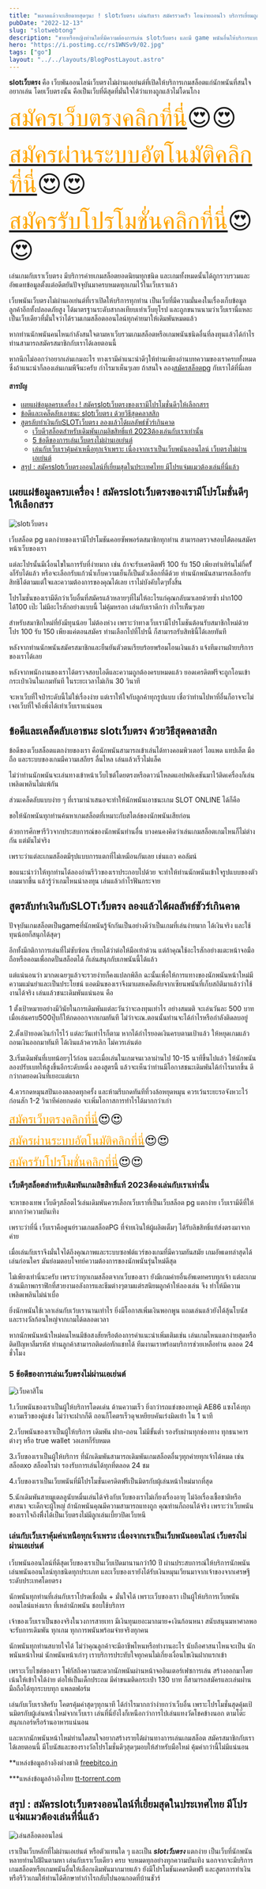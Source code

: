```yaml
---
title: "พลาดแล้วจะเสียดายสุดๆนะ ! slotเว็บตรง เล่นกับเรา สมัครรวดเร็ว โอนง่ายถอนไว บริการเยี่ยมถูกใจตลอด24ชั่วโมง "
pubDate: "2022-12-13"
slug: "slotwebtong"
description: "ชายหรือหญิงท่านใดที่มีความต้องการเล่น slotเว็บตรง และมี game พนันอื่นให้บริการแบบแตกง่ายแและโปรดี ต้องเล่นกับเราที่นี่เลย"
hero: "https://i.postimg.cc/rs1WNSv9/02.jpg"
tags: ["go"]
layout: "../../layouts/BlogPostLayout.astro"
---
```






**slotเว็บตรง** คือ เว็บพันออนไลน์เว็บตรงไม่ผ่านเอเย่นต์ที่เปิดให้บริการเกมสล็อตแก่นักพนันที่สนใจอยากเล่น โดยเว็บตรงนั้น คือเป็นเว็บที่ดีสุดที่มั่นใจได้ว่าแทงถูกแล้วไม่โดนโกง

<font size= "7">[<span style="color:orange">สมัครเว็บตรงคลิกที่นี่</span>](https://nazavip.com/26174/t41626o2r59456244323y2m2l464p4)😍😍</font>

<font size= "7">[<span style="color:orange">สมัครผ่านระบบอัตโนมัติคลิกที่นี่</span>](https://nazavip.com/26174/t41626o2r59456244323y2m2l464p4)😍😍</font>

<font size= "7">[<span style="color:orange">สมัครรับโปรโมชั่นคลิกที่นี</span>่](https://nazavip.com/26174/t41626o2r59456244323y2m2l464p4)😍😍</font>

เล่นเกมกับเราเว็บตรง มีบริการค่ายเกมสล็อตยอดนิยมทุกชนิด และเกมทั้งหมดนั้นได้ถูกรวบรวมและอัพเดทข้อมูลตั้งแต่อดีตยันปัจจุบันมาครบหมดทุกเกมไว้ในเว็บเราแล้ว

เว็บพนันเว็บตรงไม่ผ่านเอเย่นต์ที่เราเปิดให้บริการทุกท่าน เป็นเว็บที่มีความมั่นคงในเรื่องเก็บข้อมูลลูกค้าอีกทั้งปลอดภัยสูง ได้มาตรฐานระดับสากลเทียบเท่าเว็บยุโรป และถูกขนานนามว่าเว็บเรานี่แหละเป็นเว็บเดียวที่มั่นใจว่าได้รวมเกมสล็อตออนไลน์ทุกค่ายมาให้เดิมพันหมดแล้ว 

หากท่านนักพนันคนไหนกำลังสนใจตามหาเว็บรวมเกมสล็อตหรือเกมพนันชนิดอื่นที่ลงทุนแล้วได้กำไร ท่านสามารถสมัครสมาชิกกับเราได้เลยตอนนี้

 หากนึกไม่ออกว่าอยากเล่นเกมอะไร ทางเรามีคำแนะนำดีๆให้ท่านเพียงอ่านบทความของเราครบทั้งหมด ซึ่งถ้าแนะนำก็ลองเล่นเกมพีจีนะครับ กำไรมาเห็นๆเลย
 ถ้าสนใจ ลอง[สมัครสล็อตpg](registerpg) กับเราได้ที่นี่เลย

#### สารบัญ
- [เผยแผ่ข้อมูลครบเครื่อง ! สมัครslotเว็บตรงของเรามีโปรโมชั่นดีๆให้เลือกสรร ](#เผยแผ่ข้อมูลครบเครื่อง--สมัครslotเว็บตรงของเรามีโปรโมชั่นดีๆให้เลือกสรร-)
- [ข้อดีและเคล็ดลับเอาชนะ slotเว็บตรง ด้วยวิธีสุดคลาสสิก](#ข้อดีและเคล็ดลับเอาชนะ-slotเว็บตรง-ด้วยวิธีสุดคลาสสิก)
- [สูตรลับทำเงินกับSLOTเว็บตรง ลองแล้วได้ผลลัพธ์ชัวร์เกินคาด](#สูตรลับทำเงินกับslotเว็บตรง-ลองแล้วได้ผลลัพธ์ชัวร์เกินคาด)
  - [เว็บดีๆสล็อตสำหรับเดิมพันเกมลิขสิทธิ์แท้ 2023ต้องเล่นกับเราเท่านั้น](#เว็บดีๆสล็อตสำหรับเดิมพันเกมลิขสิทธิ์แท้-2023ต้องเล่นกับเราเท่านั้น)
  - [5 ข้อดีของการเล่นเว็บตรงไม่ผ่านเอเย่นต์](#5-ข้อดีของการเล่นเว็บตรงไม่ผ่านเอเย่นต์)
  - [เล่นกับเว็บเราคุ้มค่าเหนือทุกเจ้าเพราะ เนื่องจากเราเป็นเว็บพนันออนไลน์ เว็บตรงไม่ผ่านเอเย่นต์](#เล่นกับเว็บเราคุ้มค่าเหนือทุกเจ้าเพราะ-เนื่องจากเราเป็นเว็บพนันออนไลน์-เว็บตรงไม่ผ่านเอเย่นต์)
- [สรุป : สมัครslotเว็บตรงออนไลน์ที่เยี่ยมสุดในประเทศไทย มีโปรแจ่มแมวต้องเล่นที่นี่แล้ว](#สรุป--สมัครslotเว็บตรงออนไลน์ที่เยี่ยมสุดในประเทศไทย-มีโปรแจ่มแมวต้องเล่นที่นี่แล้ว)




## เผยแผ่ข้อมูลครบเครื่อง ! สมัครslotเว็บตรงของเรามีโปรโมชั่นดีๆให้เลือกสรร <a name="01"></a>




![slotเว็บตรง](https://i.postimg.cc/HLvtr9gc/01.jpg)

 เว็บสล็อต pg แตกง่ายของเรามีโปรโมชันคอยซัพพอร์ตสมาชิกทุกท่าน สามารถตรวจสอบได้่ตอนสมัครหน้าเว็บของเรา 

แต่ละโปรนั้นมีเงื่อนไขในการรับที่ง่ายมาก เช่น ถ้าจะรับเครดิตฟรี 100 รับ 150 เพียงทำเทิร์นไม่กี่ครั้้งก็รับได้แล้ว หรือจะเลือกรับแก้วน้ำเก็บความเย็นก็เป็นตัวเลือกที่ดีด้วย
ท่านนักพนันสามารถเลือกรับสิทธิได้ตามแต่ใจและความต้องการของคุณได้เลย เราไม่บังคับใดๆทั้งสิ้น

โปรโมชั่นของเรามีดีกว่าเว็บอื่นที่สมัครแล้วหลายๆที่ไม่ให้อะไรแก่คุณกลับมาเลยด้วยซ้ำ ฝาก100 ได้100 เป๊ะ ไม่มีอะไรสักอย่างแบบนี้ ไม่คุ้มหรอก เล่นกับเราดีกว่า กำไรเห้็นๆเลย

สำหรับสมาชิกใหม่ที่ยังมีทุนน้อย ไม่ต้องห่วง เพราะว่าทางเว็บเรามีโปรโมชันต้อนรับสมาชิกใหม่ด้วย โปร 100 รับ 150 เพียงแค่ตอนสมัคร ท่านเลือกไปที่โปรนี้ ก็สามารถรับสิทธินี้ได้เลยทันที

 หลังจากท่านนักพนันสมัครสมาชิกและยืนยันตัวตนเรียบร้อยพร้อมโอนเงินแล้ว แจ้งทีมงานฝ่ายบริการของเราได้เลย

 หลังจากพนักงานของเราได้ตรวจสอบไอดีและความถูกต้องครบหมดแล้ว  ยอดเครดิตฟรีจะถูกโอนเข้ากระเป๋าเงินในเกมทันที ในระยะเวลาไม่เกิน 30 วินาที 

จะหาเว็บที่ใจป๋าระดับนี้ไม่ใช่เรื่องง่าย แต่เราให้ใจกับลูกค้าทุกรูปแบบ เชื่อว่าท่านไปหาที่อื่นก็อาจจะไม่เจอเว็บที่ใจถึงพึ่งได้เท่าเว็บเราแน่นอน

## ข้อดีและเคล็ดลับเอาชนะ slotเว็บตรง ด้วยวิธีสุดคลาสสิก

ข้อดีของเว็บสล็อตแตกง่ายของเรา คือนักพนันสามารถเข้าเล่นได้ทางคอมพิวเตอร์ ไอแพด แทปเล็ต มือถือ และระบบของเกมมีความเสถียร ลื่นไหล เล่นแล้วเร็วไม่แล็ค

 ไม่ว่าท่านนักพนันจะเล่นทางเข้าหน้าเว็บไซต์โดยตรงหรือดาวน์โหลดแอปพลิเคชันมาไว้ติดเครื่องก็เล่นเพลิดเพลินไม่แพ้กัน

 

 ส่วนเคล็ดลับแบบง่าย ๆ ที่เรามานำเสนอจะทำให้นักพนันเอาชนะเกม SLOT ONLINE ได้ก็คือ

ขอให้นักพนันทุกท่านค้นหาเกมสล็อตที่เหมาะกับสไตล์ของนักพนันเสียก่อน

 ด้วยการศึกษารีวิวจากประสบการณ์ของนักพนันท่านอื่น บางคนคงคิดว่าเล่นเกมสล็อตเกมไหนก็ไม่ต่างกัน แต่มันไม่จริง

เพราะว่าแต่ละเกมสล็อตมีรุปแบบการแตกที่ไม่เหมือนกันเลย เช่นแถว คอลัมน์

 ขอแนะนำว่าให้ทุกท่านได้ลองอ่านรีวิวของเราประกอบไปด้วย จะทำให้ท่านนักพนันเข้าใจรูปแบบของตัวเกมมากขึ้น แล้วรู้ว่าเกมไหนน่าลงทุน เล่นแล้วกำไรฟันกระจาย

## สูตรลับทำเงินกับSLOTเว็บตรง ลองแล้วได้ผลลัพธ์ชัวร์เกินคาด



ปัจจุบันเกมสล็อตเป็นgameที่นักพนันรู้จักกันเป็นอย่างดีว่าเป็นเกมที่เล่นง่ายมาก ได้เงินจริง และใช้ทุนน้อยก็สนุกได้สุดๆ

 อีกทั้งมีกติกาการเล่นที่ไม่ซับซ้อน เรียกได้ว่าต่อให้มือเท้าด้วน แต่ถ้าคุณใช้อะไรสักอย่างแตะหน้าจอมือถือหรือคอมเพื่อกดปั่นสล็อตได้ ก็เล่นสนุกกับเกพนันนี้ได้แล้ว

แต่แน่นอนว่า มากดเฉยๆแล้วจะรวยง่ายก็คงแปลกพิลึก ฉะนั้นเพื่อให้การแทางของนักพนันหน้าใหม่มีความแม่นยำและเป็นประโยชน์ แอดมินของเราจึงมาเผยเคล็ดลับจากเซียนพนันที่เก็บสถิติมาแล้วว่าใช้งานได้จริง เล่นแล้วชนะเดิมพันแน่นอน คือ

1 ตั้งเป้าหมายอย่างมีวินัยในการเดิมพันแต่ละวันว่าจะลงทุนเท่าไร อย่างสมมติ จะเล่นวันละ 500 บาท เมื่อเล่นครบ500ปุ๊บก็ให้กดออกจากเกมทันที ไม่ว่าจะณ.ตอนนั้นท่านจะได้กำไรหรือกำลังติดลบอยู่


2.ตั้งเป้ายอดเงินกำไรไว้ แต่ละวันเท่าไรก็ตาม หากได้กำไรยอดเงินครบตามเป้าแล้ว ให้หยุดเกมแล้วถอนเงินออกมาทันที ได้เงินแล้วควรเลิก ไม่ควรเล่นต่อ

3.เริ่มเดิมพันที่เบทน้อยๆไว้ก่อน และเมื่อเล่นในเกมจนเวลาผ่านไป 10-15 นาทีขึ้นไปแล้ว ให้นักพนันลองปรับเบทให้สูงขึ้นอีกระดับหนึ่ง ลองสูตรนี้ แล้วจะเห็นว่าท่านมีโอกาสชนะเดิมพันได้กำไรมากขึ้น ดีกว่ากดยอดเงินที่เยอะแต่แรก

4.ควรกดหมุนสปินเองตลอดทุกครั้ง 
และห้ามรีบกดทันทีที่วงล้อหยุดหมุน ควรเว้นระยะรอจังหวะไว้ก่อนสัก 1-2 วินาทีค่อยกดต่อ จะเพิ่มโอกาสการทำไรได้มากกว่าเก่า

<font size= "5">[<span style="color:orange">สมัครเว็บตรงคลิกที่นี่</span>](https://nazavip.com/26174/t41626o2r59456244323y2m2l464p4)😍😍</font>

<font size= "5">[<span style="color:orange">สมัครผ่านระบบอัตโนมัติคลิกที่นี่</span>](https://nazavip.com/26174/t41626o2r59456244323y2m2l464p4)😍😍</font>

<font size= "5">[<span style="color:orange">สมัครรับโปรโมชั่นคลิกที่นี</span>่](https://nazavip.com/26174/t41626o2r59456244323y2m2l464p4)😍😍</font>

### เว็บดีๆสล็อตสำหรับเดิมพันเกมลิขสิทธิ์แท้ 2023ต้องเล่นกับเราเท่านั้น

 จะหาของเทพ เว็บดีๆสล็อตไว้เล่นเดิมพันควรเลือกเว็บเราที่เป็นเว็บสล็อต pg แตกง่าย เว็บเรามีดีที่ให้มากกว่าความบันเทิง 

เพราะว่าที่นี่ เว็บเราคือศูนย์รวมเกมสล็อตPG ที่จ่ายเงินให้ผู้ผลิตเต็มๆ ได้รับลิขสิทธิ์แท้ส่งตรงมาจากค่าย 

เมื่อเล่นกับเราจึงมั่นใจได้ถึงคุณภาพและระบบซอฟต์แวร์ของเกมที่มีความทันสมัย เกมอัพเดทล่าสุดได้เล่นก่อนใคร มันย่อมตอบโจทย์ความต้องการของนักพนันรุ่นใหม่ดีสุด 

ไม่เพียงเท่านี่นะครับ เพราะว่าทุกเกมสล็อตจากเว็บของเรา ยังมีเกมค่ายอื่นอัพเดทครบทุกเจ้า แต่ละเกมล้วนมีภาพกราฟิกที่สวยงามอลังการและธีมต่างๆตามแต่รสนิยมลูกค้าให้ลองเล่น จึง ทำให้มีความเพลิดเพลินไม่น่าเบื่อ

 ยิ่งนักพนันใช้เวลาเล่นกับเว้บเรานานเท่าไร ยิ่งมีโอกาสเพิ่มเงินพอกพูน แถมเล่นแล้วยังได้ลุ้นโบนัส และรางวัลก้อนใหญ่จากเกมได้ตลอดเวลา

หากนักพนันหน้าใหม่คนไหนมีข้อสงสัยหรือต้องการคำแนะนำเพิ่มเติมเช่น เล่นเกมไหนแตกง่ายสุดหรือติดปัญหาลืมรหัส ท่านลูกค้าสามารถติดต่อทักแชทได้ ทีมงานเราพร้อมบริการช่วยเหลือท่าน ตลอด 24 ชั่วโมง

### 5 ข้อดีของการเล่นเว็บตรงไม่ผ่านเอเย่นต์
![เว็บคาสิโน](https://i.postimg.cc/rs1WNSv9/02.jpg)


1.เว็บพนันของเราเป็นผู้ให้บริการโดดเด่น ด้านความเร็ว ยิ่งกว่ารถแข่งของทาคุมิ AE86 แซงโค้งทุกความเร็วของคู่แข่ง  ไม่ว่าจะฝากก็ดี ถอนก็โคตรเร็วดุจเหยียบคันเร่งมิดเท้า ใน 1 นาที

2.เว็บพนันของเราเป็นผู้ให้บริการ เดิมพัน ฝาก-ถอน ไม่มีขั้นต่ำ รองรับผ่านทุกช่องทาง ทุกธนาคารต่างๆ หรือ true wallet วอเลทก็รับหมด

3.เว็บของเราเป็นผู้ให้บริการ ที่นักเดิมพันสามารถเดิมพันเกมสล็อตอื่นๆทุกค่ายทุกเจ้าได้หมด เช่น   สล็อตxo สล็อตโรม่า รองรับการเล่นได้ทุกที่ตลอด 24 ชม

4.เว็บของเราเป็นเว็บพนันที่มีโปรโมชั่นเครดิตฟรีเป็นมิตรกับผุ้เล่นหน้าใหม่มากที่สุด

5.นักเดิมพันสายมูเตลลูนับหมื่นเล่นได้จริงกับเว็บของเราไม่เกี่ยงเรื่องอายุ ไม่ง้อเรื่องเชื้อชาติหรือศาสนา จะเด็กจะผู้ใหญ่ ถ้านักพนันคุณมีความสามารถแทงถูก คุณท่านก็ถอนได้จริง เพราะว่าเว็บพนันของเราใจถึงพึี่งได้เป็นเว็บตรงไม่มีลูกเล่นเบี้ยวปิดเว็บหนี 

 



### เล่นกับเว็บเราคุ้มค่าเหนือทุกเจ้าเพราะ เนื่องจากเราเป็นเว็บพนันออนไลน์ เว็บตรงไม่ผ่านเอเย่นต์

เว็บพนันออนไลน์ที่ดีสุดเว็บของเราเป็นเว็บเปิดมานานกว่า10 ปี ผ่านประสบการณ์ให้บริการนักพนันเล่นพนันออนไลน์ทุกชนิดทุกประเภท และเว็บของเรายังได้รับเงินหมุนเวียนมาจากเจ้าของจากเศรษฐีระดับประเทศโดยตรง

นักพนันทุกท่านที่เล่นกับเราโปรดเชื่อมั่น + มั่นใจได้ เพราะเว็บของเรา เป็นผู้ให้บริการเว็บพนันออนไลน์แห่งแรก ที่เหล่านักพนัน ชอบใช้บริการ 

เจ้าของเว็บเราเป็นของจริงในวงการสายเทา มีเงินทุนเยอะมากมาย+เงินก้อนหนา สนับสนุนมหาศาลพอ จะรับการเดิมพัน ทุกเกม ทุกการพนันพร้อมจ่ายจริงทุกคน

นักพนันทุกท่านสบายใจได้ ไม่ว่าคุณลูกค้าจะมีอาชีพไหนหรือทำงานอะไร นับถือศาสนาไหนจะเป็น นักพนันหน้าใหม่  นักพนันหน้าเก่าๆ เราบริการประทับใจทุกคนไม่เกี่ยงเงื่อนไขเงินฝากแรกเข้า

 เพราะเว็บไซต์ของเรา โฟกัสถึงความสะดวกนักพนันผ่านหน้าจออินเตอร์เฟซการเล่น สร้างออกมาโดยเน้นให้เข้าใจได้ง่าย  ต่อให้เป็นเด็กประถม มีค่าขนมติดกระเป๋า 130 บาท ก็สามารถสมัครและเล่นผ่านมือถือได้ทุกระบบทุก แพลตฟอร์ม 

เล่นกับเว็บเราสิครับ โคตรคุ้มค่าสุดๆทุกนาที ได้กำไรมากกว่าง่ายกว่าเว็บอื่น เพราะโปรโมชั่นสุดคุ้มเป้นมิตรกับผู้เล่นหน้าใหม่จากเว็บเรา เล่นที่นี่ยังไงก็เหนือกว่าการไปเล่นแทงวัดโชคข้างนอก ตามโต๊ะสนุกเกอร์หรือร้านอาหารแน่นอน

และหากนักพนันหน้าใหม่ท่านใดสนใจอยากสร้างรายได้ผ่านทางการเล่นเกมสล็อต สมัครสมาชิกกับเราได้เลยตอนนี้ มีโบนัสและของรางวัลโปรโมชั่นดีๆสุดๆมอบให้สำหรับมือใหม่ คุ้มค่ากว่านี้ไม่มีแน่นอน

**แหล่งข้อมูลอ้างอิงต่างชาติ [freebitco.in](https://freebitco.in/signup/?op=s)

***แหล่งข้อมูลอ้างอิงไทย [tt-torrent.com](https://tt-torrent.com/)

## สรุป : สมัครslotเว็บตรงออนไลน์ที่เยี่ยมสุดในประเทศไทย มีโปรแจ่มแมวต้องเล่นที่นี่แล้ว

![เล่นสล็อตออนไลน์](https://i.postimg.cc/HLvtr9gc/01.jpg)

 เราเป็นเว็บหลักที่ไม่ผ่านเอเย่นต์ หรือตัวแทนใด ๆ และเป็น ***slotเว็บตรง*** แตกง่าย เป็นเว็บที่นักพนันหลายท่านใฝ่ฝันตามหา เล่นกับเราเว็บเดียว ครบ จบหมดทุกอย่างทุกความบันเทิง นอกจากจะมีบริการเกมสล็อตหรือเกมพนันอื่นให้เลือกเดิมพันมากมายแล้ว ยังมีโปรโมชันเคดรดิตฟรี และสูตรการทำเงินหรือรีวิวเกมให้ท่านได้ศึกษาทำกำไรกลับไปนอนกอดที่บ้านชัวร์ 

